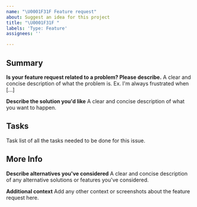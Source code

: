 ```yaml
---
name: "\U0001F31F Feature request"
about: Suggest an idea for this project
title: "\U0001F31F "
labels: 'Type: Feature'
assignees: ''

---
```


## Summary
**Is your feature request related to a problem? Please describe.**
A clear and concise description of what the problem is. Ex. I'm always frustrated when [...]

**Describe the solution you'd like**
A clear and concise description of what you want to happen.

## Tasks
Task list of all the tasks needed to be done for this issue.

## More Info
**Describe alternatives you've considered**
A clear and concise description of any alternative solutions or features you've considered.

**Additional context**
Add any other context or screenshots about the feature request here.
